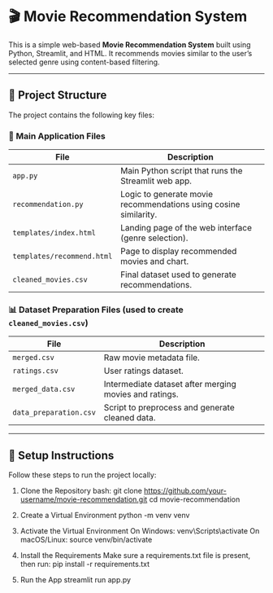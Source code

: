 # 🎬 Movie Recommendation System

This is a simple web-based **Movie Recommendation System** built using Python, Streamlit, and HTML. It recommends movies similar to the user’s selected genre using content-based filtering.

---

## 📂 Project Structure

The project contains the following key files:

### 🚀 Main Application Files

| File                    | Description                                                  |
|-------------------------|--------------------------------------------------------------|
| `app.py`                | Main Python script that runs the Streamlit web app.          |
| `recommendation.py`     | Logic to generate movie recommendations using cosine similarity. |
| `templates/index.html`  | Landing page of the web interface (genre selection).         |
| `templates/recommend.html` | Page to display recommended movies and chart.             |
| `cleaned_movies.csv`    | Final dataset used to generate recommendations.              |

### 📊 Dataset Preparation Files (used to create `cleaned_movies.csv`)

| File               | Description                                            |
|--------------------|--------------------------------------------------------|
| `merged.csv`       | Raw movie metadata file.                               |
| `ratings.csv`      | User ratings dataset.                                  |
| `merged_data.csv`  | Intermediate dataset after merging movies and ratings. |
| `data_preparation.csv` | Script to preprocess and generate cleaned data.    |

---

## 🔧 Setup Instructions

Follow these steps to run the project locally:

1. Clone the Repository
bash:
git clone https://github.com/your-username/movie-recommendation.git
cd movie-recommendation

2. Create a Virtual Environment
python -m venv venv

3. Activate the Virtual Environment
On Windows:
venv\Scripts\activate
On macOS/Linux:
source venv/bin/activate

4. Install the Requirements
Make sure a requirements.txt file is present, then run:
pip install -r requirements.txt

5. Run the App
streamlit run app.py
